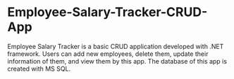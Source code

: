 # Employee-Salary-Tracker-CRUD-App
Employee Salary Tracker is a basic CRUD application developed with .NET framework. Users can add new employees, delete them, update their information of them, and view them by this app. The database of this app is created with MS SQL.
